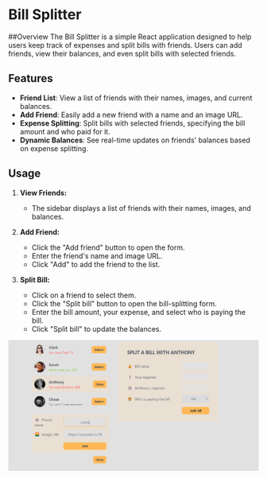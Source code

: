 # Bill Splitter 


##Overview
The Bill Splitter  is a simple React application designed to help users keep track of expenses and split bills with friends. Users can add friends, view their balances, and even split bills with selected friends.

## Features

- **Friend List**: View a list of friends with their names, images, and current balances.
- **Add Friend**: Easily add a new friend with a name and an image URL.
- **Expense Splitting**: Split bills with selected friends, specifying the bill amount and who paid for it.
- **Dynamic Balances**: See real-time updates on friends' balances based on expense splitting.


## Usage

1. **View Friends:**
    - The sidebar displays a list of friends with their names, images, and balances.

2. **Add Friend:**
    - Click the "Add friend" button to open the form.
    - Enter the friend's name and image URL.
    - Click "Add" to add the friend to the list.

3. **Split Bill:**
    - Click on a friend to select them.
    - Click the "Split bill" button to open the bill-splitting form.
    - Enter the bill amount, your expense, and select who is paying the bill.
    - Click "Split bill" to update the balances.


![Scrrenshot of Application](images/Bill-Split-Form.png)
